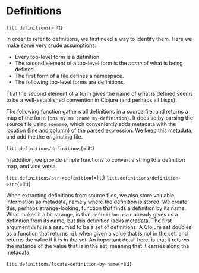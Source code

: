 # Definitions

`litt.definitions`{=litt}

In order to refer to definitions, we first need a way to identify them.
Here we make some very crude assumptions:

- Every top-level form is a definition
- The second element of a top-level form is the *name* of what is being defined.
- The first form of a file defines a namespace.
- The following top-level forms are definitions.

That the second element of a form gives the name of what is defined
seems to be a well-established convention in Clojure (and perhaps all
Lisps).

The following function gathers all definitions in a source file, and
returns a map of the form `{:ns my.ns :name my-definition}`. It does so
by parsing the source file using `edemame`, which conveniently adds
metadata with the location (line and column) of the parsed expression.
We keep this metadata, and add the the originating file.

`litt.definitions/definitions`{=litt}

In addition, we provide simple functions to convert a string to a
definition map, and vice versa.

`litt.definitions/str->definition`{=litt}
`litt.definitions/definition->str`{=litt}

When extracting definitions from source files, we also store valuable
information as metadata, namely where the definition is stored. We
create this, perhaps strange-looking, function that finds a definition
by its name. What makes it a bit strange, is that `definition->str`
already gives us a definition from its name, but this definition lacks
metadata. The first argument `defs` is a assumed to be a set of
definitions. A Clojure set doubles as a function that returns `nil` when
given a value that is not in the set, and returns the value if it is in
the set. An important detail here, is that it returns the instance of
the value that is in the set, meaning that it carries along the
metadata.

`litt.definitions/locate-definition-by-name`{=litt}

